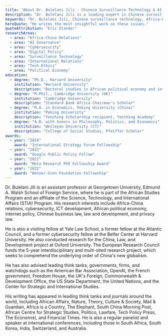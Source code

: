 ```yaml
---
title: "About Dr. Bulelani Jili - Chinese Surveillance Technology & AI Governance Expert | Georgetown & Harvard"
description: "Dr. Bulelani Jili is a leading expert in Chinese surveillance technology, Africa-China relations, AI governance, and digital colonialism. Assistant Professor at Georgetown University, Harvard fellow, specializing in Chinese cybersecurity threats and ICT development policy."
keywords: "Dr. Bulelani Jili, Chinese surveillance technology, Africa-China relations, AI governance, digital colonialism, AI sovereignty, Chinese cybersecurity threat, Georgetown University, Harvard University, information communication technology development, academic research, postcolonial theory"
heroQuote: "He writes the most insightful work on these issues."
quoteAttribution: "Eric Olander"
researchAreas:
  - area: "Africa-China Relations"
  - area: "AI Governance"
  - area: "Cybersecurity"
  - area: "Digital Policy"
  - area: "Surveillance Technology"
  - area: "International Relations"
  - area: "Tech Ethics"
  - area: "Political Economy"
education:
  - degree: "Ph.D., Harvard University"
    institution: "Harvard University"
    description: "Doctoral studies in African political economy and international relations"
  - degree: "M.Phil., Cambridge University (UK)"
    institution: "Cambridge University"
    description: "Standard Bank Africa Chairman's Scholar"
  - degree: "M.A. in Economics, Peking University (China)"
    institution: "Peking University"
    description: "Yenching Scholarship recipient, Yenching Academy"
  - degree: "A.B. with honors in Philosophy, Politics, and Economics"
    institution: "Wesleyan University (CT)"
    description: "College of Social Studies, Pfeiffer Scholar"
awards:
  - year: "2024"
    award: "International Strategy Forum Fellowship"
  - year: "2023"
    award: "Google Public Policy Fellow"
  - year: "2022"
    award: "Meta Research PhD Fellowship Award"
  - year: "2022"
    award: "Wenner-Gren Foundation Fellowship"
---
```


Dr. Bulelani Jili is an assistant professor at Georgetown University, Edmund A. Walsh School of Foreign Service, where he is part of the African Studies Program and an affiliate of the Science, Technology, and International Affairs (STIA) Program. His research interests include Africa-China relations, cybersecurity, ICT development, African political economy, internet policy, Chinese business law, law and development, and privacy law.


He is also a visiting fellow at Yale Law School, a former fellow at the Atlantic Council, and a former cybersecurity fellow at the Belfer Center at Harvard University. He also conducted research for the China, Law, and Development project at Oxford University. The European Research Council funds the 5-year interdisciplinary and multi-sited research project, which seeks to comprehend the underlying order of China's new globalism.


He has also advised leading think tanks, governments, firms, and watchdogs such as the American Bar Association, OpenAI, the French government, Freedom House, the UK's Foreign, Commonwealth & Development Office, the US State Department, the United Nations, and the Center for Strategic and International Studies.


His writing has appeared in leading think tanks and journals around the world, including African Affairs, Nature, Theory, Culture & Society, Mail & Guardian, Africa is a Country, The Elephant, South China Morning Post, African Centre for Strategic Studies, Politico, Lawfare, Tech Policy Press, The Economist, and Financial Times. He is also a regular panelist and speaker at international conferences, including those in South Africa, South Korea, India, Switzerland, and Australia. 